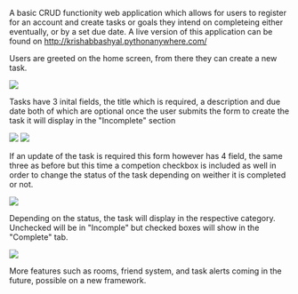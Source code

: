 A basic CRUD functionity web application which allows for users to register for an account and create tasks or goals they intend on completeing either eventually, or by a set due date.
A live version of this application can be found on http://krishabbashyal.pythonanywhere.com/ 

Users are greeted on the home screen, from there they can create a new task. 

![](https://user-images.githubusercontent.com/68142356/141003067-71e45ffa-e54a-4b7b-8407-085cf4918873.png)


Tasks have 3 inital fields, the title which is required, a description and due date both of which are optional once the user submits the form to create the task it will display in the "Incomplete" section

![](https://user-images.githubusercontent.com/68142356/141003243-8c573844-3500-4bd0-b937-a2a34bb6328a.png)
![](https://user-images.githubusercontent.com/68142356/141003711-822b6c83-e435-4c31-9294-503625a8f5b6.png)

If an update of the task is required this form however has 4 field, the same three as before but this time a competion checkbox is included as well in order to change the status of the task depending on weither it is completed or not.

![](https://user-images.githubusercontent.com/68142356/141003789-daf93fef-c2f0-4d6c-b7be-8974e941dfe9.png)

Depending on the status, the task will display in the respective category. Unchecked will be in "Incomple" but checked boxes will show in the "Complete" tab.

![](https://user-images.githubusercontent.com/68142356/141003862-27961095-268f-4ecf-83f1-ddc64d4296bf.png)

More features such as rooms, friend system, and task alerts coming in the future, possible on a new framework.

